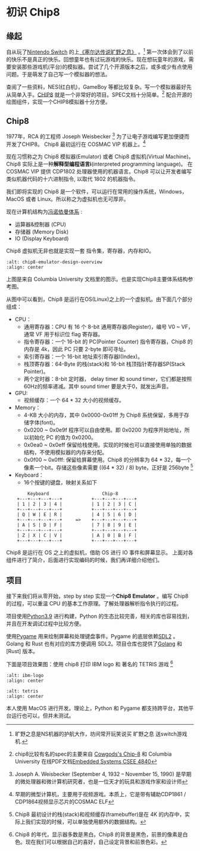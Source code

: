 初识 Chip8
==============

## 缘起

自从玩了[Nintendo Switch](https://zh.wikipedia.org/wiki/%E4%BB%BB%E5%A4%A9%E5%A0%82Switch) 的上[《塞尔达传说旷野之息》](https://zh.wikipedia.org/wiki/%E5%A1%9E%E5%B0%94%E8%BE%BE%E4%BC%A0%E8%AF%B4_%E6%97%B7%E9%87%8E%E4%B9%8B%E6%81%AF) 。[^1] 第一次体会到了以前的快乐不是真正的快乐。回想童年也有过玩游戏的快乐。现在想玩童年的游戏，需要安装那些游戏机(平台)的模拟器。尝试了几个开源版本之后，或多或少有点使用问题。于是萌发了自己写一个模拟器的想法。

查阅了一些资料，NES(红白机)，GameBoy 等都比较复杂。写一个模拟器最好先从简单入手。[CHIP8](https://en.wikipedia.org/wiki/CHIP-8) 就是一个非常好的项目。SPEC文档十分简单。[^2] 配合开源的绘图组件，实现一个CHIP8模拟器十分方便。

## Chip8

1977年，RCA 的工程师 Joseph Weisbecker [^3] 为了让电子游戏编写更加便捷而开发了CHIP8。 Chip8 最初运行在 COSMAC VIP 机器上。[^4]

现在习惯称之为 Chip8 模拟器(Emulator) 或者 Chip8 虚拟机(Virtual Machine)。Chip8 实际上是一种**解释型编程语言i**(interpreted programming language)。 在COSMAC VIP 提供 CDP1802 处理器使用的机器语言。Chip8 可以让开发者编写类似机器代码的十六进制指令, 以取代 1802 的机器指令。 

我们即将实现的 Chip8 是一个软件，可以运行在常用的操作系统，Windows，MacOS 或者 Linux。所以称之为虚拟机也无可厚非。

现在计算机结构为[冯诺依曼体系](https://zh.wikipedia.org/wiki/%E5%86%AF%C2%B7%E8%AF%BA%E4%BC%8A%E6%9B%BC%E7%BB%93%E6%9E%84) :

* 运算器&控制器 (CPU)
* 存储器 (Memory Disk)
* IO (Display Keyboard)

Chip8 虚拟机无非也就是实现一套 指令集，寄存器，内存和IO。

```{image} ../img/chip8-emulator-design-overview.png
:alt: chip8-emulator-design-overview
:align: center
```

上图是来自 Columbia University 文档里的图示。也是实现Chip8主要体系结构参考图。

从图中可以看到，Chip8 是运行在OS(Linux)之上的一个虚拟机。由下面几个部分组成：

* CPU：
  * 通用寄存器：CPU 有 16 个 8-bit 通用寄存器(Register)，编号 V0 ~ VF，通常 VF 用于标识位 flag 寄存器。
  * 指令寄存器：一个 16-bit 的 PC(Pointer Counter) 指令寄存器，Chip8 的内存是 4k，因此 PC 只要 2-byte 即可寻址。
  * 索引寄存器：一个 16-bit 地址索引寄存器I(Index)。
  * 栈顶寄存器：64-Byte 的栈(stack)和 16-bit 栈顶指针寄存器SP(Stack Pointer)。
  * 两个定时器：8-bit 定时器， delay timer 和 sound timer，它们都是按照 60Hz的频率递减。其中 sound timer 要是大于0，就发出声音。
* GPU:  
  * 视频缓存：一个 64 * 32 大小的视频缓存。
* Memory：
  * 4-KB 大小的内存，其中 0x0000-0x01ff 为 Chip8 系统保留，多用于存储字体(font)。
  * 0x0200 ~ 0x0e9f 程序可以自由使用。即 0x0200 为程序开始地址，所以初始化 PC 的值为 0x0200。
  * 0x0ea0 ~ 0x0eff 保留给栈使用。实现的时候也可以直接使用单独的数据结构，不使用模拟器的内存来分配。
  * 0x0f00 ~ 0x0fff: 保留给屏幕使用。Chip8 的分辨率为 64 * 32，每一个像素一个bit。存储这些像素需要 ((64 * 32) / 8) byte，正好是 256byte [^5]
* Keyboard：
  * 16个按键的键盘，映射关系如下

```text
        Keyboard                    Chip-8
    +---+---+---+---+           +---+---+---+---+
    | 1 | 2 | 3 | 4 |           | 1 | 2 | 3 | C |
    +---+---+---+---+           +---+---+---+---+
    | Q | W | E | R |           | 4 | 5 | 6 | D |
    +---+---+---+---+     =>    +---+---+---+---+
    | A | S | D | F |           | 7 | 8 | 9 | E |
    +---+---+---+---+           +---+---+---+---+
    | Z | X | C | V |           | A | 0 | B | F |
    +---+---+---+---+           +---+---+---+---+
```  

Chip8 是运行在 OS 之上的虚拟机，借助 OS 进行 IO 事件和屏幕显示。 上面对各组件进行了简介，后面进行实现编码的时候，我们再详细介绍他们。

## 项目

接下来我们将从零开始，step by step 实现一个**Chip8 Emulator** 。编写 Chip8 的过程，可以重温 CPU 的基本工作原理。了解处理器解析指令执行的过程。

项目使用[Python3.9](https://www.python.org/) 进行构建，Python 的生态比较完善，相关的库也容易找到，并且在开发调试过程中比较方便。

使用[Pygame](https://www.pygame.org/wiki/about) 用来绘制屏幕和处理键盘事件。Pygame 的底层依赖[SDL2](https://www.libsdl.org/) 。 Golang 和 Rust 也有对应的库方便调用 SDL2。项目仓库也提供了[Golang](https://github.com/rsj217/chip8-go) 和[Rust] 版本。

下面是项目效果图：使用 chip8 打印 IBM logo 和 著名的 TETRIS 游戏 [^6]

```{image} ../img/ibm-logo.png
:alt: ibm-logo
:align: center
```

```{image} ../img/tetris.png
:alt: tetris
:align: center
```


本人使用 MacOS 进行开发。理论上，Python 和 Pygame 都支持跨平台，其他平台运行也可以，但并未测试。

[^1]: 旷野之息是NS机器的护航大作，坊间常开玩笑说买 旷野之息 送switch游戏机.
[^2]: chip8比较有名的spec的主要来自 [Cowgods's Chip-8](http://devernay.free.fr/hacks/chip8/C8TECH10.HTM) 和 Columbia University 在线PDF文档[Embedded Systems CSEE 4840](http://www.cs.columbia.edu/~sedwards/classes/2016/4840-spring/reports/Chip8.pdf)
[^3]: Joseph A. Weisbecker (September 4, 1932 – November 15, 1990) 是早期的微处理器和微计算机研究者，也是一位天才的玩具和游戏作家和设计师
[^4]: 早期的微型计算机，主要用于视频游戏。本质上，它是带有辅助CDP1861 / CDP1864视频显示芯片的COSMAC ELF
[^5]: Chip8 最初设计的栈(stack)和视频缓存(framebuffer)是在 4K 的内存中，实际上我们实现的时候，可以单独使用额外的数据结构。
[^6]: Chip8 的年代，显示器多数是黑白。Chip8 的背景是黑色，前景的像素是白色。现在我们可以根据自己的喜好，自己设定背景和前景色彩。